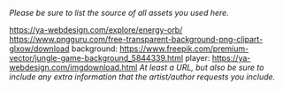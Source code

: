 *Please be sure to list the source of all assets you used here.*

https://ya-webdesign.com/explore/energy-orb/
https://www.pngguru.com/free-transparent-background-png-clipart-glxow/download
background: https://www.freepik.com/premium-vector/jungle-game-background_5844339.html
player: https://ya-webdesign.com/imgdownload.html
*At least a URL, but also be sure to include any extra information that the artist/author requests you include.*
